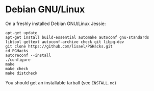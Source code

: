 Debian GNU/Linux
================

On a freshly installed Debian GNU/Linux Jessie:

```
apt-get update
apt-get install build-essential automake autoconf gnu-standards libtool gettext autoconf-archive check git libpq-dev
git clone https://github.com/lisael/PGHacks.git
cd PGHacks
autoreconf --install
./configure
make
make check
make distcheck
```

You should get an installable tarball (see `INSTALL.md`)
